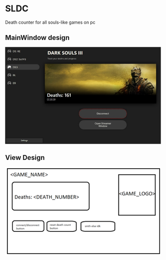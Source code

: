 # SLDC

Death counter for all souls-like games on pc

## MainWindow design

![MainWindow Design](https://github.com/KarolWasTaken/sldc/blob/master/GITHUB-RESOURCES/dec2024.jpg)

## View Design

![View Design](https://github.com/KarolWasTaken/sldc/blob/master/GITHUB-RESOURCES/viewlayout.png)

